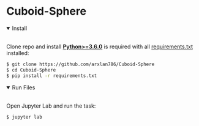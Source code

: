 # Cuboid-Sphere
<details open><br>
<summary>Install</summary>

Clone repo and install [**Python>=3.6.0**](https://www.python.org/) is required with all
[requirements.txt](https://github.com/arxlan786/Cuboid-Sphere/blob/main/requirements.txt) installed:


```bash
$ git clone https://github.com/arxlan786/Cuboid-Sphere
$ cd Cuboid-Sphere
$ pip install -r requirements.txt
```

</details>

<details open>
<br>
<summary>Run Files</summary>

Open Jupyter Lab and run the task:
```bash
$ jupyter lab
```

</details>
